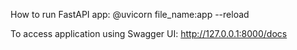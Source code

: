 How to run FastAPI app:
@uvicorn file_name:app --reload

To access application using Swagger UI:
http://127.0.0.1:8000/docs
